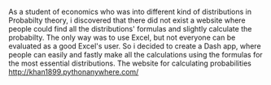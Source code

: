As a student of economics who was into different kind of distributions in Probabilty theory, i discovered that there did not exist a website where people could find all the distributions' formulas and slightly calculate the probabilty. The only way was to use Excel, but not everyone can be evaluated as a good Excel's user. So i decided to create a Dash app, where people can easily and fastly make all the calculations using the formulas for the most essential distributions. 
The website for calculating probabilities http://khan1899.pythonanywhere.com/
